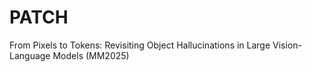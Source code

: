 # PATCH

From Pixels to Tokens: Revisiting Object Hallucinations in Large Vision-Language Models (MM2025)
